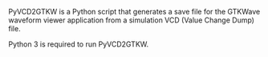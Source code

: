 PyVCD2GTKW is a Python script that generates a save file for the GTKWave waveform viewer application from a simulation VCD (Value Change Dump) file.

Python 3 is required to run PyVCD2GTKW.
